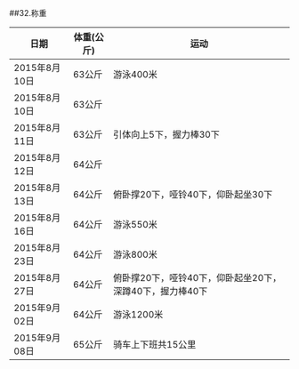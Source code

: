 ##32.称重

  日期            | 体重(公斤)    | 运动
  ----------------|---------------|-----------
  2015年8月10日   | 63公斤        | 游泳400米
  2015年8月10日   | 63公斤        |
  2015年8月11日   | 63公斤        | 引体向上5下，握力棒30下
  2015年8月12日   | 64公斤        |
  2015年8月13日   | 64公斤        | 俯卧撑20下，哑铃40下，仰卧起坐30下
  2015年8月16日   | 64公斤        | 游泳550米
  2015年8月23日   | 64公斤        | 游泳800米
  2015年8月27日   | 64公斤        | 俯卧撑20下，哑铃40下，仰卧起坐20下，深蹲40下，握力棒40下
  2015年9月02日   | 64公斤        | 游泳1200米
  2015年9月08日   | 65公斤        | 骑车上下班共15公里

